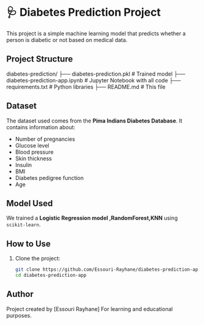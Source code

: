 # 🩺 Diabetes Prediction Project

This project is a simple machine learning model that predicts whether a person is diabetic or not based on medical data.

##  Project Structure
diabetes-prediction/
├── diabetes-prediction.pkl # Trained model
├── diabetes-prediction-app.ipynb # Jupyter Notebook with all code 
├── requirements.txt # Python libraries 
├── README.md # This file

##  Dataset

The dataset used comes from the **Pima Indians Diabetes Database**. It contains information about:
- Number of pregnancies
- Glucose level
- Blood pressure
- Skin thickness
- Insulin
- BMI
- Diabetes pedigree function
- Age

## Model Used

We trained a **Logistic Regression model ,RandomForest,KNN** using `scikit-learn`.

##  How to Use

1. Clone the project:
   ```bash
   git clone https://github.com/Essouri-Rayhane/diabetes-prediction-app.git
   cd diabetes-prediction-app

##  Author
Project created by [Essouri  Rayhane]
For learning and educational purposes.

